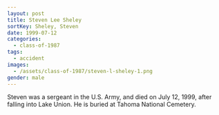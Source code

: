 ```yaml
---
layout: post
title: Steven Lee Sheley
sortKey: Sheley, Steven
date: 1999-07-12
categories:
  - class-of-1987
tags:
  - accident
images:
  - /assets/class-of-1987/steven-l-sheley-1.png
gender: male
---
```

Steven was a sergeant in the U.S. Army, and died on July 12, 1999, after falling into Lake Union. He is buried at Tahoma National Cemetery.